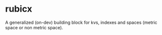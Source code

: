 # rubicx

A generalized (on-dev) building block for kvs, indexes and spaces (metric space or non metric space).